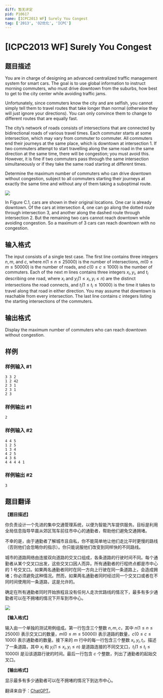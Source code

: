 ```yaml
---
diff: 暂无评定
pid: P10617
name: [ICPC2013 WF] Surely You Congest
tag: ['2013', 'O2优化', 'ICPC']
---
```

# [ICPC2013 WF] Surely You Congest
## 题目描述

You are in charge of designing an advanced centralized traffic management system for smart cars. The goal is to use global information to instruct morning commuters, who must drive downtown from the suburbs, how best to get to the city center while avoiding traffic jams.

Unfortunately, since commuters know the city and are selfish, you cannot simply tell them to travel routes that take longer than normal (otherwise they will just ignore your directions). You can only convince them to change to different routes that are equally fast.

The city’s network of roads consists of intersections that are connected by bidirectional roads of various travel times. Each commuter starts at some intersection, which may vary from commuter to commuter. All commuters end their journeys at the same place, which is downtown at intersection 1. If two commuters attempt to start travelling along the same road in the same direction at the same time, there will be congestion; you must avoid this. However, it is fine if two commuters pass through the same intersection simultaneously or if they take the same road starting at different times.

Determine the maximum number of commuters who can drive downtown without congestion, subject to all commuters starting their journeys at exactly the same time and without any of them taking a suboptimal route.

![](https://cdn.luogu.com.cn/upload/image_hosting/74bo2ud4.png)

In Figure C.1, cars are shown in their original locations. One car is already downtown. Of the cars at intersection 4, one can go along the dotted route through intersection 3, and another along the dashed route through intersection 2. But the remaining two cars cannot reach downtown while avoiding congestion. So a maximum of 3 cars can reach downtown with no congestion.
## 输入格式

The input consists of a single test case. The first line contains three integers $n, m,$ and $c$, where $n (1 \leq n \leq 25 000)$ is the number of intersections, $m (0 \leq m \leq 50 000)$ is the number of roads, and $c (0 \leq c \leq 1 000)$ is the number of commuters. Each of the next $m$ lines contains three integers $x_i, y_i$, and $t_i$ describing one road, where $x_i$ and $y_i (1 \leq x_i, y_i \leq n)$ are the distinct intersections the road connects, and $t_i (1 \leq t_i \leq 10 000)$ is the time it takes to travel along that road in either direction. You may assume that downtown is reachable from every intersection. The last line contains $c$ integers listing the starting intersections of the commuters.
## 输出格式

Display the maximum number of commuters who can reach downtown without congestion.
## 样例

### 样例输入 #1
```
3 3 2
1 2 42
2 3 1
2 3 1
2 3
```
### 样例输出 #1
```
2
```
### 样例输入 #2
```
4 4 5
1 2 5
1 3 4
4 2 5
4 3 6
4 4 4 4 1
```
### 样例输出 #2
```
3
```
## 题目翻译

**【题目描述】**

你负责设计一个先进的集中交通管理系统，以便为智能汽车提供服务。目标是利用全局信息指导早晨从郊区驾车前往市中心的通勤者，帮助他们避免交通拥堵。

不幸的是，由于通勤者了解城市且自私，你不能简单地让他们走比平时更慢的路线（否则他们会忽略你的指示）。你只能说服他们改变到同样快的不同路线。

城市的道路网络由连接双向道路的交叉口组成，各条道路的行驶时间不同。每个通勤者从某个交叉口出发，这些交叉口因人而异。所有通勤者的行程终点都是市中心的 1 号交叉口。如果两名通勤者同时在同一方向上行驶在同一条道路上，会造成拥堵；你必须避免这种情况。然而，如果两名通勤者同时经过同一个交叉口或者在不同时间使用同一条道路，这是允许的。

确定在所有通勤者同时开始旅程且没有任何人走次优路线的情况下，最多有多少通勤者可以在不拥堵的情况下开车到市中心。

![](https://cdn.luogu.com.cn/upload/image_hosting/74bo2ud4.png)

**【输入格式】**

输入由一个单独的测试用例组成。第一行包含三个整数 $n, m, c$，其中 $n (1 \leq n \leq 25 000)$ 表示交叉口的数量，$m (0 \leq m \leq 50 000)$ 表示道路的数量，$c (0 \leq c \leq 1 000)$ 表示通勤者的数量。接下来的 $m$ 行中的每一行包含三个整数 $x_i, y_i, t_i$，描述了一条道路，其中 $x_i$ 和 $y_i (1 \leq x_i, y_i \leq n)$ 是道路连接的不同交叉口，$t_i (1 \leq t_i \leq 10 000)$ 是沿该道路行驶的时间。最后一行包含 $c$ 个整数，列出了通勤者的起始交叉口。

**【输出格式】**

显示最多有多少通勤者可以在不拥堵的情况下到达市中心。

翻译来自于：[ChatGPT](https://chatgpt.com/)。
